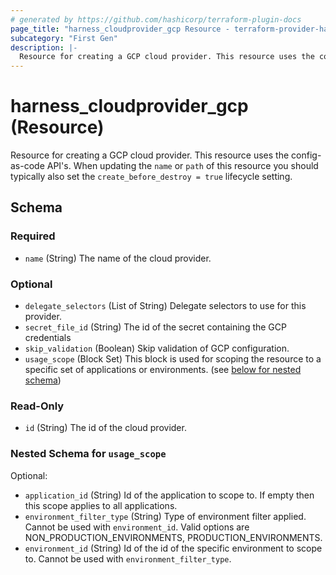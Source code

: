 ```yaml
---
# generated by https://github.com/hashicorp/terraform-plugin-docs
page_title: "harness_cloudprovider_gcp Resource - terraform-provider-harness"
subcategory: "First Gen"
description: |-
  Resource for creating a GCP cloud provider. This resource uses the config-as-code API's. When updating the name or path of this resource you should typically also set the create_before_destroy = true lifecycle setting.
---
```


# harness_cloudprovider_gcp (Resource)

Resource for creating a GCP cloud provider. This resource uses the config-as-code API's. When updating the `name` or `path` of this resource you should typically also set the `create_before_destroy = true` lifecycle setting.



<!-- schema generated by tfplugindocs -->
## Schema

### Required

- `name` (String) The name of the cloud provider.

### Optional

- `delegate_selectors` (List of String) Delegate selectors to use for this provider.
- `secret_file_id` (String) The id of the secret containing the GCP credentials
- `skip_validation` (Boolean) Skip validation of GCP configuration.
- `usage_scope` (Block Set) This block is used for scoping the resource to a specific set of applications or environments. (see [below for nested schema](#nestedblock--usage_scope))

### Read-Only

- `id` (String) The id of the cloud provider.

<a id="nestedblock--usage_scope"></a>
### Nested Schema for `usage_scope`

Optional:

- `application_id` (String) Id of the application to scope to. If empty then this scope applies to all applications.
- `environment_filter_type` (String) Type of environment filter applied. Cannot be used with `environment_id`. Valid options are NON_PRODUCTION_ENVIRONMENTS, PRODUCTION_ENVIRONMENTS.
- `environment_id` (String) Id of the id of the specific environment to scope to. Cannot be used with `environment_filter_type`.

